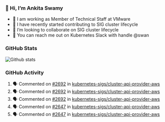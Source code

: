 ### 👋 Hi, I’m Ankita Swamy 

- 💼 I am working as Member of Technical Staff at VMware
- 👀 I have recently started contributing to SIG cluster lifecycle 
- 💞️ I’m looking to collaborate on SIG cluster lifecycle
- 💬 You can reach me out on Kubernetes Slack with handle @swan

### GitHub Stats
![Github stats](https://github-readme-stats.vercel.app/api?username=Ankitasw&count_private=true&show_icons=true&theme=tokyonight)

### GitHub Activity 
<!--START_SECTION:activity-->
1. 🗣 Commented on [#2692](https://github.com/kubernetes-sigs/cluster-api-provider-aws/issues/2692) in [kubernetes-sigs/cluster-api-provider-aws](https://github.com/kubernetes-sigs/cluster-api-provider-aws)
2. 🗣 Commented on [#2692](https://github.com/kubernetes-sigs/cluster-api-provider-aws/issues/2692) in [kubernetes-sigs/cluster-api-provider-aws](https://github.com/kubernetes-sigs/cluster-api-provider-aws)
3. 🗣 Commented on [#2692](https://github.com/kubernetes-sigs/cluster-api-provider-aws/issues/2692) in [kubernetes-sigs/cluster-api-provider-aws](https://github.com/kubernetes-sigs/cluster-api-provider-aws)
4. 🗣 Commented on [#2647](https://github.com/kubernetes-sigs/cluster-api-provider-aws/issues/2647) in [kubernetes-sigs/cluster-api-provider-aws](https://github.com/kubernetes-sigs/cluster-api-provider-aws)
5. 🗣 Commented on [#2647](https://github.com/kubernetes-sigs/cluster-api-provider-aws/issues/2647) in [kubernetes-sigs/cluster-api-provider-aws](https://github.com/kubernetes-sigs/cluster-api-provider-aws)
<!--END_SECTION:activity-->
